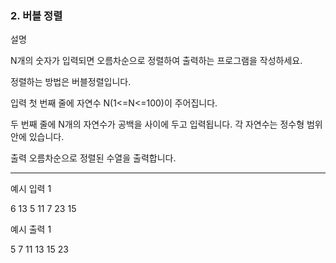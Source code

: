 ### 2. 버블 정렬
설명

N개의 숫자가 입력되면 오름차순으로 정렬하여 출력하는 프로그램을 작성하세요.

정렬하는 방법은 버블정렬입니다.


입력
첫 번째 줄에 자연수 N(1<=N<=100)이 주어집니다.

두 번째 줄에 N개의 자연수가 공백을 사이에 두고 입력됩니다. 각 자연수는 정수형 범위 안에 있습니다.


출력
오름차순으로 정렬된 수열을 출력합니다.

<hr>

예시 입력 1 

6
13 5 11 7 23 15

예시 출력 1

5 7 11 13 15 23